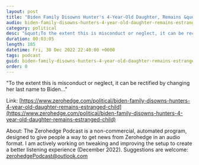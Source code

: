 ```yaml
---
layout: post
title: "Biden Family Disowns Hunter's 4-Year-Old Daughter, Remains &quot;Estranged From The Child&quot;"
audio: biden-family-disowns-hunters-4-year-old-daughter-remains-estranged-child-6
category: political
desc: "&quot;To the extent this is misconduct or neglect, it can be rectified by changing her last name to Biden...&quot;"
duration: 00:03:05
length: 185
datetime: Fri, 30 Dec 2022 22:40:00 +0000
tags: podcast
guid: biden-family-disowns-hunters-4-year-old-daughter-remains-estranged-child-0
order: 0
---
```

&quot;To the extent this is misconduct or neglect, it can be rectified by changing her last name to Biden...&quot;

Link: [https://www.zerohedge.com/political/biden-family-disowns-hunters-4-year-old-daughter-remains-estranged-child](https://www.zerohedge.com/political/biden-family-disowns-hunters-4-year-old-daughter-remains-estranged-child)

About: The Zerohedge Podcast is a non-commercial, automated program, designed to give people a way to get news from Zerohedge in an audio format.  I am actively working on tweaking and improving the setup to create a better listening experience (December 2022).  Suggestions are welcome: [zerohedgePodcast@outlook.com](mailto:zerohedgePodcast@outlook.com)